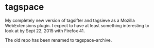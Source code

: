 # tagspace
My completely new version of tagsifter and tagsieve as a Mozilla WebExtensions plugin.
I expect to have at least something interesting to look at by Sept 22, 2015 with Firefox 41.

The old repo has been renamed to tagspace-archive.
